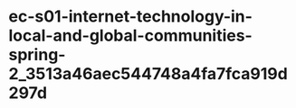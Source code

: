 # ec-s01-internet-technology-in-local-and-global-communities-spring-2_3513a46aec544748a4fa7fca919d297d
